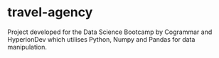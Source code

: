 # travel-agency
Project developed for the Data Science Bootcamp by Cogrammar and HyperionDev which utilises Python, Numpy and Pandas for data manipulation.
